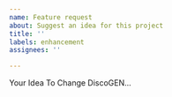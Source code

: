 ```yaml
---
name: Feature request
about: Suggest an idea for this project
title: ''
labels: enhancement
assignees: ''

---
```


Your Idea To Change DiscoGEN...
